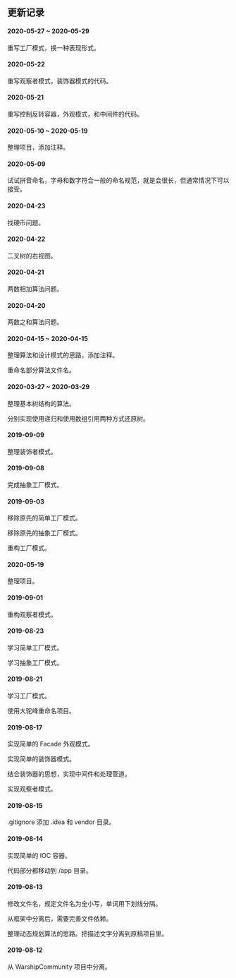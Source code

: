 ## 更新记录

#### 2020-05-27 ~ 2020-05-29

重写工厂模式，换一种表现形式。

#### 2020-05-22

重写观察者模式，装饰器模式的代码。

#### 2020-05-21

重写控制反转容器，外观模式，和中间件的代码。

#### 2020-05-10 ~ 2020-05-19

整理项目，添加注释。

#### 2020-05-09

试试拼音命名，字母和数字符合一般的命名规范，就是会很长，但通常情况下可以接受。

#### 2020-04-23

找硬币问题。

#### 2020-04-22

二叉树的右视图。

#### 2020-04-21

两数相加算法问题。

#### 2020-04-20

两数之和算法问题。

#### 2020-04-15 ~ 2020-04-15

整理算法和设计模式的思路，添加注释。

重命名部分算法文件名。

#### 2020-03-27 ~ 2020-03-29

整理基本树结构的算法。

分别实现使用递归和使用数组引用两种方式还原树。

#### 2019-09-09

整理装饰者模式。

#### 2019-09-08

完成抽象工厂模式。

#### 2019-09-03

移除原先的简单工厂模式。

移除原先的抽象工厂模式。

重构工厂模式。

#### 2020-05-19

整理项目。

#### 2019-09-01

重构观察者模式。

#### 2019-08-23

学习简单工厂模式。

学习抽象工厂模式。

#### 2019-08-21

学习工厂模式。

使用大驼峰重命名项目。

#### 2019-08-17

实现简单的 Facade 外观模式。

实现简单的装饰器模式。

结合装饰器的思想，实现中间件和处理管道。

实现观察者模式。

#### 2019-08-15 

.gitignore 添加 .idea 和 vendor 目录。

#### 2019-08-14

实现简单的 IOC 容器。

代码部分都移动到 /app 目录。

#### 2019-08-13

修改文件名，规定文件名为全小写，单词用下划线分隔。

从框架中分离后，需要完善文件依赖。

整理动态规划算法的思路。把描述文字分离到原稿项目里。

#### 2019-08-12

从 WarshipCommunity 项目中分离。